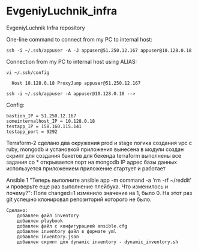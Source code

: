 # EvgeniyLuchnik_infra
EvgeniyLuchnik Infra repository

One-line command to connect from my PC to internal host:

    ssh -i ~/.ssh/appuser -A -J appuser@51.250.12.167 appuser@10.128.0.18

Connection from my PC to internal host using ALIAS:

    vi ~/.ssh/config

      Host 10.128.0.18 ProxyJump appuser@51.250.12.167

    ssh -i ~/.ssh/appuser -A appuser@10.128.0.18 -->

Config:

    bastion_IP = 51.250.12.167
    someinternalhost_IP = 10.128.0.18
    testapp_IP = 158.160.115.141
    testapp_port = 9292

Terraform-2
    сделано два окружения prod и stage
    логика создания vpc с ruby, mongodb и установкой приложения вынесена в модули
    создан скрипт для создания бакетов для бекенда terraform
    выполнены все задания со *
        открывается порт на mongodb
        IP адрес базы данных используется приложением
        приложение стартует и работает

Ansible 1
    "Теперь выполните ansible app -m command -a 'rm -rf ~/reddit' и проверьте еще раз выполнение плейбука. Что изменилось и почему?":
                Поле changed=1 изменило значение на 1, было 0. На этот раз git успешно клонировал репозиторий которого не было.

    Сделано:
        добавлен файл inventory
        добавлен playbook
        добавлен файл с конфигурацией ansible.cfg
        добавлен inventory файл в формате yml
        добавлен inventory.json
        добавлен скрипт для dynamic inventory - dynamic_inventory.sh
